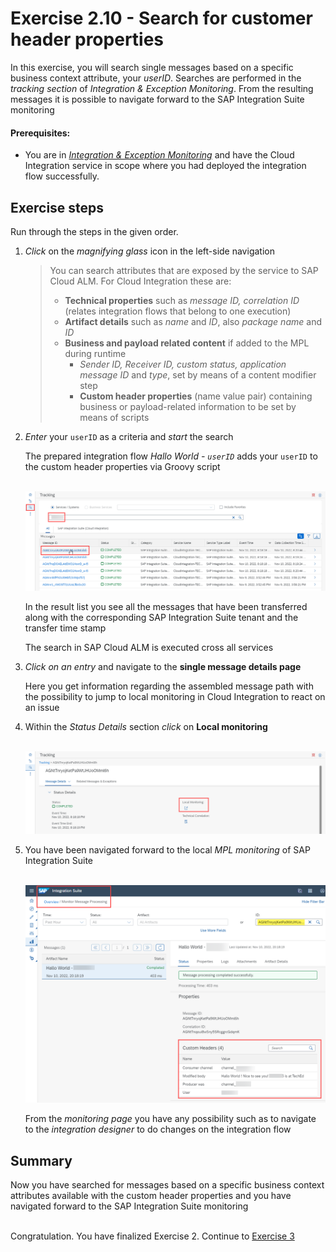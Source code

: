 # Exercise 2.10 - Search for customer header properties

In this exercise, you will search single messages based on a specific business context attribute, your *userID*. Searches are performed in the *tracking section* of *Integration & Exception Monitoring*. From the resulting messages it is possible to navigate forward to the SAP Integration Suite monitoring 

#### Prerequisites:

- You are in [*Integration & Exception Monitoring*](https://teched22-cloudalm-003.eu10.alm.cloud.sap/shell/run?sap-ui-app-id=com.sap.crun.imapp.ui#/Home) and have the Cloud Integration service in scope where you had deployed the integration flow successfully.

## Exercise steps

Run through the steps in the given order.

1. *Click* on the *magnifying glass* icon in the left-side navigation

    > You can search attributes that are exposed by the service to SAP Cloud ALM. For Cloud Integration these are:
    > - **Technical properties** such as *message ID, correlation ID* (relates integration flows that belong to one execution)
    > - **Artifact details** such as *name* and *ID*, also *package name* and *ID*
    > - **Business and payload related content** if added to the MPL during runtime
    >    - *Sender ID, Receiver ID, custom status, application message ID* and *type*, set by means of a content modifier step
    >    - **Custom header properties** (name value pair) containing business or payload-related information to be set by means of scripts
    >

2. *Enter* your `userID` as a criteria and *start* the search

    The prepared integration flow *Hallo World - `userID`* adds your `userID` to the custom header properties via Groovy script
        
    <br>![](/exercises/ex2/images/IMExceptTrackingMoveToDetails.png)

    In the result list you see all the messages that have been transferred along with the corresponding SAP Integration Suite tenant and the transfer time stamp 
    
    The search in SAP Cloud ALM is executed cross all services
       
3. *Click on an entry* and navigate to the **single message details page**
    
    Here you get information regarding the assembled message path with the possibility to jump to local monitoring in Cloud Integration to react on an issue

4. Within the *Status Details* section *click* on **Local monitoring**

    <br>![](/exercises/ex2/images/IMExceptTrackingMessageDetailsLocalMonitoring.png)

5. You have been navigated forward to the local *MPL monitoring* of SAP Integration Suite

    <br>![](/exercises/ex2/images/IMExceptTrackingMessageInMPL.png)

    From the *monitoring page* you have any possibility such as to navigate to the *integration designer* to do changes on the integration flow
    
## Summary

Now you have searched for messages based on a specific business context attributes available with the custom header properties and you have navigated forward to the SAP Integration Suite monitoring 

<br>Congratulation. You have finalized Exercise 2. Continue to [Exercise 3](/exercises/ex3/)
